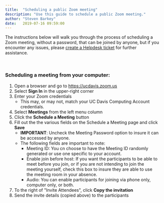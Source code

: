 ```yaml
---
title:  "Scheduling a public Zoom meeting"
description: "Use this guide to schedule a public Zoom meeting."
author: "Steven Barkey"
date:   2019-07-16 09:59:00
---
```

<p>The instructions below will walk you through the process of scheduling a Zoom meeting, without a password, that can be joined by anyone, but if you encounter any issues, please <a class="external-link" href="https://caeshelp.ucdavis.edu" target="_blank">create a Helpdesk ticket</a> for further assistance.</p>
<br />

<h3>Scheduling a meeting from your computer:</h3>
<ol style="PADDING-LEFT: 30px">
  <li>Open a browser and go to <a class="external-link" href="https://ucdavis.zoom.us" target="_blank">https://ucdavis.zoom.us</a></li>
  <li>Select <b>Sign In</b> in the upper-right corner</li>
  <li>Enter your Zoom credentials
    <ul style="PADDING-LEFT: 20px">
      <li>This may, or may not, match your UC Davis Computing Account credentials.</li>
    </ul>
  </li>
  <li>Select <b>Meetings</b> from the left menu column</li>
  <li>Click the <b>Schedule a Meeting</b> button</li>
  <li>Fill out the the various fields on the Schedule a Meeting page and click <b>Save</b>
    <ul style="PADDING-LEFT: 20px">
      <li><b>IMPORTANT</b>: Uncheck the Meeting Password option to insure it can be accessed by anyone.</li>
      <li>The following fields are important to note:
        <ul style="PADDING-LEFT: 20px">
          <li>Meeting ID: You cn choose to have the Meeting ID randomly generated or use one specific to your account.</li>
          <li>Enable join before host: If you want the participants to be able to meet before you join, or if you are not intending to join the meeting yourself, check this box to insure they are able to use the meeting room in your absence.</li>
          <li>Audio: You can enable participants for joining via phone only, computer only, or both.</li>
        </ul>
      </li>
    </ul>
  </li>
  <li>To the right of "Invite Attendees", click <b>Copy the invitation</b></li>
  <li>Send the invite details (copied above) to the participants</li>
</ol>
